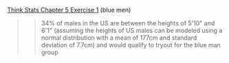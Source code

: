 [Think Stats Chapter 5 Exercise 1](http://greenteapress.com/thinkstats2/html/thinkstats2006.html#toc50) (blue men)

>> 34% of males in the US are between the heights of 5'10" and 6'1" (assuming the heights of US males can be modeled using a normal distribution with a mean of 177cm and standard deviation of 7.7cm) and would qualify to tryout for the blue man group
